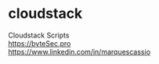 # cloudstack
Cloudstack Scripts <br>
https://byteSec.pro <br>
https://www.linkedin.com/in/marquescassio
